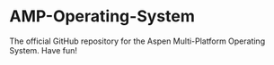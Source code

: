 # AMP-Operating-System

The official GitHub repository for the Aspen Multi-Platform Operating System. Have fun!
